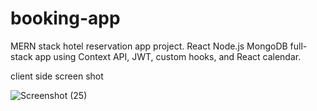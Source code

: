 # booking-app
MERN stack hotel reservation app project. React Node.js MongoDB full-stack app using Context API, JWT, custom hooks, and React calendar.




client side screen shot

![Screenshot (25)](https://user-images.githubusercontent.com/70846234/174345545-34ef4aab-f7fb-4fe2-9689-204c96ac5d17.png)
